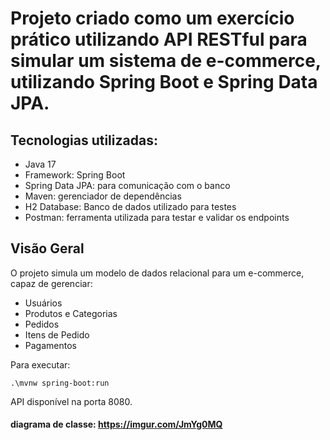 # Projeto criado como um exercício prático utilizando API RESTful para simular um sistema de e-commerce, utilizando Spring Boot e Spring Data JPA.


## Tecnologias utilizadas:

- Java 17
- Framework: Spring Boot
- Spring Data JPA: para comunicação com o banco
- Maven: gerenciador de dependências
- H2 Database: Banco de dados utilizado para testes
- Postman: ferramenta utilizada para testar e validar os endpoints


## Visão Geral
O projeto simula um modelo de dados relacional para um e-commerce, capaz de gerenciar: 
- Usuários 
- Produtos e Categorias
- Pedidos
- Itens de Pedido 
- Pagamentos

Para executar:

```.\mvnw spring-boot:run```

API disponível na porta 8080.

#### diagrama de classe: https://imgur.com/JmYg0MQ
